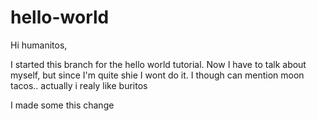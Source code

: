 # hello-world

Hi humanitos,

I started this branch for the hello world tutorial. Now I have to talk about myself, but since I'm quite shie I wont do it. 
I though can mention moon tacos..
actually i realy like buritos

I made some this change


